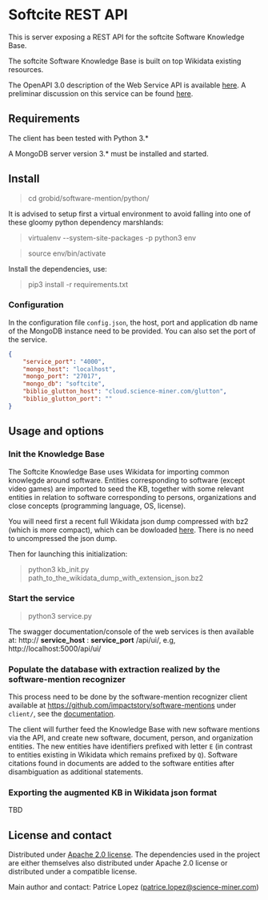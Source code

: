 # Softcite REST API

This is server exposing a REST API for the softcite Software Knowledge Base. 

The softcite Software Knowledge Base is built on top Wikidata existing resources. 

The OpenAPI 3.0 description of the Web Service API is available [here](https://github.com/kermitt2/softcite-api/blob/master/swagger/openapi.yaml). A preliminar discussion on this service can be found [here](https://github.com/ourresearch/software-mentions/blob/master/doc/usage_scenario_and_requirements.md). 

## Requirements

The client has been tested with Python 3.* 

A MongoDB server version 3.* must be installed and started. 

## Install

> cd grobid/software-mention/python/

It is advised to setup first a virtual environment to avoid falling into one of these gloomy python dependency marshlands:

> virtualenv --system-site-packages -p python3 env

> source env/bin/activate

Install the dependencies, use:

> pip3 install -r requirements.txt

### Configuration

In the configuration file `config.json`, the host, port and application db name of the MongoDB instance need to be provided. You can also set the port of the service. 

```json
{
    "service_port": "4000",
    "mongo_host": "localhost",
    "mongo_port": "27017",
    "mongo_db": "softcite",
    "biblio_glutton_host": "cloud.science-miner.com/glutton",
    "biblio_glutton_port": ""
}
```

## Usage and options

### Init the Knowledge Base

The Softcite Knowledge Base uses Wikidata for importing common knowlegde around software. Entities corresponding to software (except video games) are imported to seed the KB, together with some relevant entities in relation to software corresponding to persons, organizations and close concepts (programming language, OS, license). 

You will need first a recent full Wikidata json dump compressed with bz2 (which is more compact), which can be dowloaded [here](https://dumps.wikimedia.org/wikidatawiki/entities/). There is no need to uncompressed the json dump.

Then for launching this initialization:

> python3 kb_init.py path_to_the_wikidata_dump_with_extension_json.bz2


### Start the service

> python3 service.py 

The swagger documentation/console of the web services is then available at: http:// **service_host** : **service_port** /api/ui/, e.g, http://localhost:5000/api/ui/


### Populate the database with extraction realized by the software-mention recognizer

This process need to be done by the software-mention recognizer client available at https://github.com/impactstory/software-mentions under `client/`, see the [documentation](https://github.com/ourresearch/software-mentions/tree/master/client). 

The client will further feed the Knowledge Base with new software mentions via the API, and create new software, document, person, and organization entities. The new entities have identifiers prefixed with letter `E` (in contrast to entities existing in Wikidata which remains prefixed by `Q`). Software citations found in documents are added to the software entities after disambiguation as additional statements. 

### Exporting the augmented KB in Wikidata json format

TBD

## License and contact

Distributed under [Apache 2.0 license](http://www.apache.org/licenses/LICENSE-2.0). The dependencies used in the project are either themselves also distributed under Apache 2.0 license or distributed under a compatible license. 

Main author and contact: Patrice Lopez (<patrice.lopez@science-miner.com>)


